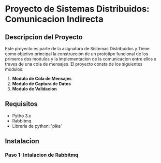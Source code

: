 # Proyecto de Sistemas Distribuidos: Comunicacion Indirecta

## Descripcion del Proyecto

Este proyecto es parte de la asignatura de Sistemas Distribuidos y Tiene como objetivo principal la construccion de un prototipo funcional de los primeros dos modulos y la implementacion de la comunicacion entre ellos a traves de una cola de mensajes.
El proyecto consta de los siguientes modulos:
1. **Modulo de Cola de Mensajes**
2. **Modulo de Captura de Datos**
3. **Modulo de Validacion**

## Requisitos

- Pytho 3.x
- Rabbitmq
- Libreria de python: 'pika'

## Instalacion

### Paso 1: Intalacion de Rabbitmq

